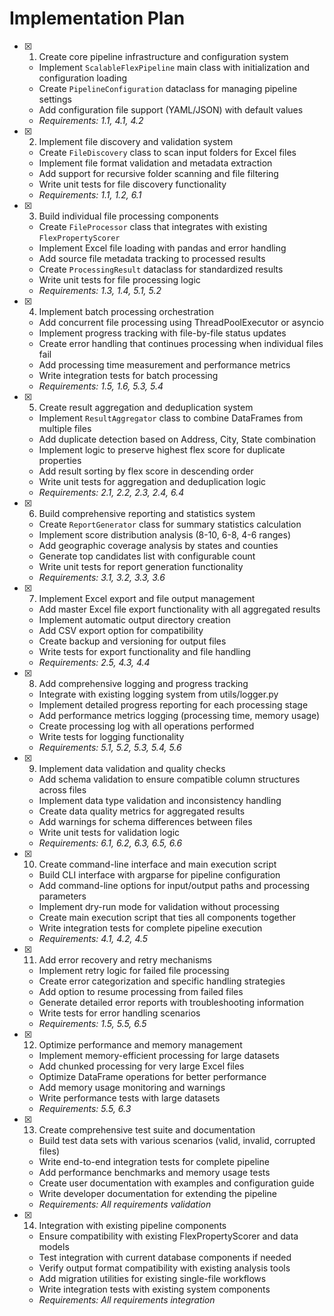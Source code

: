 # Implementation Plan

- [x] 1. Create core pipeline infrastructure and configuration system

  - Implement `ScalableFlexPipeline` main class with initialization and configuration loading
  - Create `PipelineConfiguration` dataclass for managing pipeline settings
  - Add configuration file support (YAML/JSON) with default values
  - _Requirements: 1.1, 4.1, 4.2_

- [x] 2. Implement file discovery and validation system

  - Create `FileDiscovery` class to scan input folders for Excel files
  - Implement file format validation and metadata extraction
  - Add support for recursive folder scanning and file filtering
  - Write unit tests for file discovery functionality
  - _Requirements: 1.1, 1.2, 6.1_

- [x] 3. Build individual file processing components

  - Create `FileProcessor` class that integrates with existing `FlexPropertyScorer`
  - Implement Excel file loading with pandas and error handling
  - Add source file metadata tracking to processed results
  - Create `ProcessingResult` dataclass for standardized results
  - Write unit tests for file processing logic
  - _Requirements: 1.3, 1.4, 5.1, 5.2_

- [x] 4. Implement batch processing orchestration

  - Add concurrent file processing using ThreadPoolExecutor or asyncio
  - Implement progress tracking with file-by-file status updates
  - Create error handling that continues processing when individual files fail
  - Add processing time measurement and performance metrics
  - Write integration tests for batch processing
  - _Requirements: 1.5, 1.6, 5.3, 5.4_

- [x] 5. Create result aggregation and deduplication system

  - Implement `ResultAggregator` class to combine DataFrames from multiple files
  - Add duplicate detection based on Address, City, State combination
  - Implement logic to preserve highest flex score for duplicate properties
  - Add result sorting by flex score in descending order
  - Write unit tests for aggregation and deduplication logic
  - _Requirements: 2.1, 2.2, 2.3, 2.4, 6.4_

- [x] 6. Build comprehensive reporting and statistics system

  - Create `ReportGenerator` class for summary statistics calculation
  - Implement score distribution analysis (8-10, 6-8, 4-6 ranges)
  - Add geographic coverage analysis by states and counties
  - Generate top candidates list with configurable count
  - Write unit tests for report generation functionality
  - _Requirements: 3.1, 3.2, 3.3, 3.6_

- [x] 7. Implement Excel export and file output management

  - Add master Excel file export functionality with all aggregated results
  - Implement automatic output directory creation
  - Add CSV export option for compatibility
  - Create backup and versioning for output files
  - Write tests for export functionality and file handling
  - _Requirements: 2.5, 4.3, 4.4_

- [x] 8. Add comprehensive logging and progress tracking

  - Integrate with existing logging system from utils/logger.py
  - Implement detailed progress reporting for each processing stage
  - Add performance metrics logging (processing time, memory usage)
  - Create processing log with all operations performed
  - Write tests for logging functionality
  - _Requirements: 5.1, 5.2, 5.3, 5.4, 5.6_

- [x] 9. Implement data validation and quality checks

  - Add schema validation to ensure compatible column structures across files
  - Implement data type validation and inconsistency handling
  - Create data quality metrics for aggregated results
  - Add warnings for schema differences between files
  - Write unit tests for validation logic
  - _Requirements: 6.1, 6.2, 6.3, 6.5, 6.6_

- [x] 10. Create command-line interface and main execution script

  - Build CLI interface with argparse for pipeline configuration
  - Add command-line options for input/output paths and processing parameters
  - Implement dry-run mode for validation without processing
  - Create main execution script that ties all components together
  - Write integration tests for complete pipeline execution
  - _Requirements: 4.1, 4.2, 4.5_

- [x] 11. Add error recovery and retry mechanisms

  - Implement retry logic for failed file processing
  - Create error categorization and specific handling strategies
  - Add option to resume processing from failed files
  - Generate detailed error reports with troubleshooting information
  - Write tests for error handling scenarios
  - _Requirements: 1.5, 5.5, 6.5_

- [x] 12. Optimize performance and memory management

  - Implement memory-efficient processing for large datasets
  - Add chunked processing for very large Excel files
  - Optimize DataFrame operations for better performance
  - Add memory usage monitoring and warnings
  - Write performance tests with large datasets
  - _Requirements: 5.5, 6.3_

- [x] 13. Create comprehensive test suite and documentation

  - Build test data sets with various scenarios (valid, invalid, corrupted files)
  - Write end-to-end integration tests for complete pipeline
  - Add performance benchmarks and memory usage tests
  - Create user documentation with examples and configuration guide
  - Write developer documentation for extending the pipeline
  - _Requirements: All requirements validation_

- [x] 14. Integration with existing pipeline components

  - Ensure compatibility with existing FlexPropertyScorer and data models
  - Test integration with current database components if needed
  - Verify output format compatibility with existing analysis tools
  - Add migration utilities for existing single-file workflows
  - Write integration tests with existing system components
  - _Requirements: All requirements integration_
